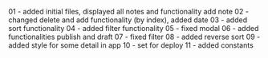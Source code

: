 
01 - added initial files, displayed all notes and functionality add note
02 - changed delete and add functionality (by index), added date
03 - added sort functionality
04 - added filter functionality
05 - fixed modal
06 - added functionalities publish and draft
07 - fixed filter
08 - added reverse sort
09 - added style for some detail in app 
10 - set for deploy
11 - added constants

